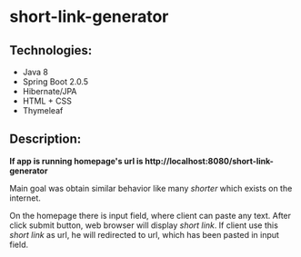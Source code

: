 # short-link-generator

## Technologies:
* Java 8
* Spring Boot 2.0.5
* Hibernate/JPA
* HTML + CSS
* Thymeleaf

## Description:

**If app is running homepage's url is  http://localhost:8080/short-link-generator**

Main goal was obtain similar behavior like many *shorter* which exists on the internet.

On the homepage there is input field, where client can paste any text. After click submit button, web browser will display *short link*. If client use this *short link* as url, he will redirected to url, which has been pasted in input field. 
